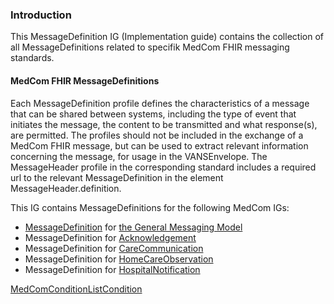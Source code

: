 ### Introduction
This MessageDefinition IG (Implementation guide) contains the collection of all MessageDefinitions related to specifik MedCom FHIR messaging standards.

#### MedCom FHIR MessageDefinitions
Each MessageDefinition profile defines the characteristics of a message that can be shared between systems, including the type of event that initiates the message, the content to be transmitted and what response(s), are permitted.
The profiles should not be included in the exchange of a MedCom FHIR message, but can be used to extract relevant information concerning the message, for usage in the VANSEnvelope. The MessageHeader profile in the corresponding standard includes a required url to the relevant MessageDefinition in the element MessageHeader.definition.

This IG contains MessageDefinitions for the following MedCom IGs:
* [MessageDefinition](./StructureDefinition-medcom-acknowledgement-message-definition.html) for [the General Messaging Model](https://medcomfhir.dk/ig/messaging/)
* MessageDefinition for [Acknowledgement](https://medcomfhir.dk/ig/acknowledgement/)
* MessageDefinition for [CareCommunication](https://medcomfhir.dk/ig/carecommunication/)
* MessageDefinition for [HomeCareObservation](https://medcomfhir.dk/ig/homecareobservation/)
* MessageDefinition for [HospitalNotification](https://medcomfhir.dk/ig/hospitalnotification/)

[MedComConditionListCondition](./StructureDefinition-medcom-conditionlist-condition.html)